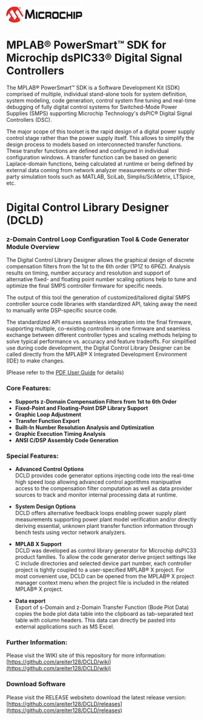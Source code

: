 ![image](microchip.jpg) 

# MPLAB® PowerSmart™ SDK for Microchip dsPIC33® Digital Signal Controllers 

The MPLAB® PowerSmart™ SDK is a Software Development Kit (SDK) comprised of multiple, individual stand-alone tools for system definition, system modeling, code generation, control system fine tuning and real-time debugging of fully digital control systems for Switched-Mode Power Supplies (SMPS) supporting Microchip Technology's dsPIC® Digital Signal Controllers (DSC).

The major scope of this toolset is the rapid design of a digital power supply control stage rather than the power supply itself. This allows to simplify the design process to models based on interconnected transfer functions. These transfer functions are defined and configured in individual configuration windows. A transfer function can be based on generic Laplace-domain functions, being calculated at runtime or being defined by external data coming from network analyzer measurements or other third-party simulation tools such as MATLAB, SciLab, Simplis/SciMetrix, LTSpice, etc.

# Digital Control Library Designer (DCLD)
### z-Domain Control Loop Configuration Tool & Code Generator Module Overview

The Digital Control Library Designer allows the graphical design of discrete compensation filters from the 1st to the 6th order (1P1Z to 6P6Z). Analysis results on timing, number accuracy and resolution and support of alternative fixed- and floating point number scaling options help to tune and optimize the final SMPS controller firmware for specific needs.

The output of this tool the generation of customized/tailored digital SMPS controller source code libraries with standardized API, taking away the need to manually write DSP-specific source code. 

The standardized API ensures seamless integration into the final firmware, supporting multiple, co-existing controllers in one firmware and seamless exchange between different controller types and scaling methods helping to solve typical performance vs. accuracy and feature tradeoffs.
For simplified use during code development, the Digital Control Library Designer can be called directly from the MPLAB® X Integrated Development Environment (IDE) to make changes. 

(Please refer to the [PDF User Guide](./docs/181026k_dcld_beta_user_guide.pdf) for details)

### Core Features:
* **Supports z-Domain Compensation Filters from 1st to 6th Order**
* **Fixed-Point and Floating-Point DSP Library Support**
* **Graphic Loop Adjustment**
* **Transfer Function Export**
* **Built-In Number Resolution Analysis and Optimization**
* **Graphic Execution Timing Analysis**
* **ANSI C/DSP Assembly Code Generation**

### Special Features:
* **Advanced Control Options**  
DCLD provides code generator options injecting code into the real-time high speed loop allowing advanced control agorithms manipuative access to the compensation filter computation as well as data provider sources to track and monitor internal processing data at runtime.

* **System Design Options**  
DCLD offers alternative feedback loops enabling power supply plant measurements supporting power plant model verification and/or directly deriving essential, unknown plant transfer function information through bench tests using vector network analyzers.

* **MPLAB X Support**  
DCLD was developed as control library generator for Microchip dsPIC33 product families. To allow the code generator derive project settings like C include directories and selected device part number, each controller project is tightly coupled to a user-specified MPLAB® X project. For most convenient use, DCLD can be opened from the MPLAB® X project manager context menu when the project file is included in the related MPLAB® X project.

* **Data export**  
Export of s-Domain and z-Domain Transfer Function (Bode Plot Data) copies the bode plot data table into the clipboard as tab-separated text table with column headers. This data can directly be pasted into external applications such as MS Excel.   


### Further Information:

Please visit the WIKI site of this repository for more information: [https://github.com/areiter128/DCLD/wiki](https://github.com/areiter128/DCLD/wiki)

### Download Software

Please visit the RELEASE websiteto download the latest release version: [https://github.com/areiter128/DCLD/releases](https://github.com/areiter128/DCLD/releases)
